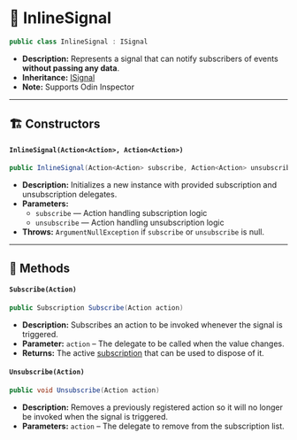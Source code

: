 # 🧩 InlineSignal

```csharp
public class InlineSignal : ISignal
```

- **Description:** Represents a signal that can notify subscribers of events <b>without passing any data</b>.
- **Inheritance:** [ISignal](ISignal.md)
- **Note:** Supports Odin Inspector

---

## 🏗️ Constructors

#### `InlineSignal(Action<Action>, Action<Action>)`

```csharp
public InlineSignal(Action<Action> subscribe, Action<Action> unsubscribe)
```

- **Description:** Initializes a new instance with provided subscription and unsubscription delegates.
- **Parameters:**
    - `subscribe` — Action handling subscription logic
    - `unsubscribe` — Action handling unsubscription logic
- **Throws:** `ArgumentNullException` if `subscribe` or `unsubscribe` is null.

---

## 🏹 Methods

#### `Subscribe(Action)`

```csharp
public Subscription Subscribe(Action action)
```

- **Description:** Subscribes an action to be invoked whenever the signal is triggered.
- **Parameter:** `action` – The delegate to be called when the value changes.
- **Returns:** The active [subscription](Subscription.md) that can be used to dispose of it.

#### `Unsubscribe(Action)`

```csharp
public void Unsubscribe(Action action)
```

- **Description:** Removes a previously registered action so it will no longer be invoked when the signal is triggered.
- **Parameters:** `action` – The delegate to remove from the subscription list.
